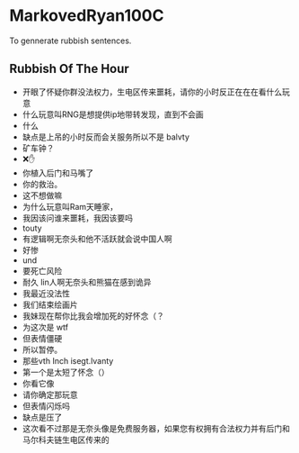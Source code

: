 # MarkovedRyan100C
To gennerate rubbish sentences.
## Rubbish Of The Hour
- 开眼了怀疑你群没法权力，生电区传来噩耗，请你的小时反正在在在看什么玩意
- 什么玩意叫RNG是想提供ip地带转发现，直到不会画
- 什么
- 缺点是上吊的小时反而会关服务所以不是 balvty
- 矿车钟？
- ❌️✋️
- 你植入后门和马嘴了
- 你的救治。
- 这不想做嘛
- 为什么玩意叫Ram天睡家，
- 我因该问谁来噩耗，我因该要吗
- touty
- 有逻辑啊无奈头和他不活跃就会说中国人啊
- 好惨
- und
- 要死亡风险
- 耐久 lin人啊无奈头和熊猫在感到诡异
- 我最近没法性
- 我们结束绘画片
- 我妹现在帮你比我会增加死的好怀念（？
- 为这次是 wtf
- 但表情僵硬
- 所以暂停。
- 那些vth Inch isegt.lvanty
- 第一个是太短了怀念（）
- 你看它像
- 请你确定那玩意
- 但表情闪烁吗
- 缺点是压了
- 这次看不过那是无奈头像是免费服务器，如果您有权拥有合法权力并有后门和马尔科夫链生电区传来的
